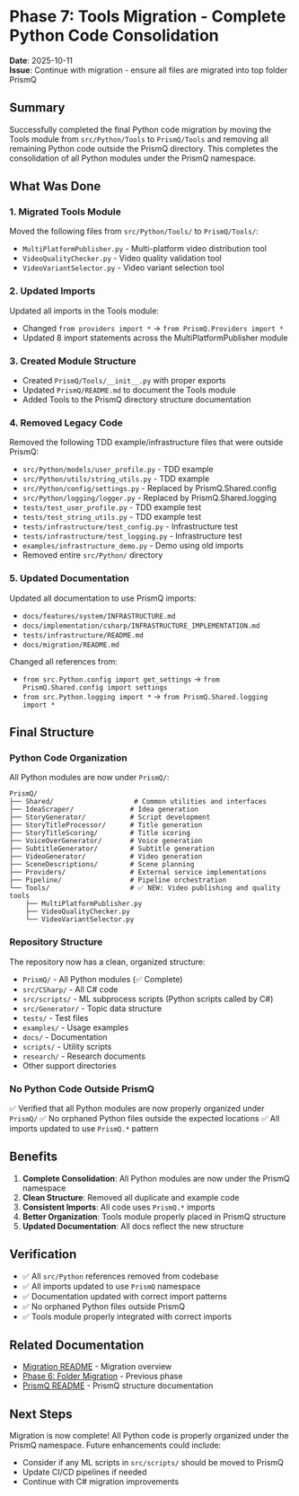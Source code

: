 # Phase 7: Tools Migration - Complete Python Code Consolidation

**Date**: 2025-10-11  
**Issue**: Continue with migration - ensure all files are migrated into top folder PrismQ

## Summary

Successfully completed the final Python code migration by moving the Tools module from `src/Python/Tools` to `PrismQ/Tools` and removing all remaining Python code outside the PrismQ directory. This completes the consolidation of all Python modules under the PrismQ namespace.

## What Was Done

### 1. Migrated Tools Module

Moved the following files from `src/Python/Tools/` to `PrismQ/Tools/`:
- `MultiPlatformPublisher.py` - Multi-platform video distribution tool
- `VideoQualityChecker.py` - Video quality validation tool  
- `VideoVariantSelector.py` - Video variant selection tool

### 2. Updated Imports

Updated all imports in the Tools module:
- Changed `from providers import *` → `from PrismQ.Providers import *`
- Updated 8 import statements across the MultiPlatformPublisher module

### 3. Created Module Structure

- Created `PrismQ/Tools/__init__.py` with proper exports
- Updated `PrismQ/README.md` to document the Tools module
- Added Tools to the PrismQ directory structure documentation

### 4. Removed Legacy Code

Removed the following TDD example/infrastructure files that were outside PrismQ:
- `src/Python/models/user_profile.py` - TDD example
- `src/Python/utils/string_utils.py` - TDD example
- `src/Python/config/settings.py` - Replaced by PrismQ.Shared.config
- `src/Python/logging/logger.py` - Replaced by PrismQ.Shared.logging
- `tests/test_user_profile.py` - TDD example test
- `tests/test_string_utils.py` - TDD example test
- `tests/infrastructure/test_config.py` - Infrastructure test
- `tests/infrastructure/test_logging.py` - Infrastructure test
- `examples/infrastructure_demo.py` - Demo using old imports
- Removed entire `src/Python/` directory

### 5. Updated Documentation

Updated all documentation to use PrismQ imports:
- `docs/features/system/INFRASTRUCTURE.md`
- `docs/implementation/csharp/INFRASTRUCTURE_IMPLEMENTATION.md`
- `tests/infrastructure/README.md`
- `docs/migration/README.md`

Changed all references from:
- `from src.Python.config import get_settings` → `from PrismQ.Shared.config import settings`
- `from src.Python.logging import *` → `from PrismQ.Shared.logging import *`

## Final Structure

### Python Code Organization

All Python modules are now under `PrismQ/`:

```
PrismQ/
├── Shared/                    # Common utilities and interfaces
├── IdeaScraper/              # Idea generation
├── StoryGenerator/           # Script development
├── StoryTitleProcessor/      # Title generation
├── StoryTitleScoring/        # Title scoring
├── VoiceOverGenerator/       # Voice generation
├── SubtitleGenerator/        # Subtitle generation
├── VideoGenerator/           # Video generation
├── SceneDescriptions/        # Scene planning
├── Providers/                # External service implementations
├── Pipeline/                 # Pipeline orchestration
└── Tools/                    # ✅ NEW: Video publishing and quality tools
    ├── MultiPlatformPublisher.py
    ├── VideoQualityChecker.py
    └── VideoVariantSelector.py
```

### Repository Structure

The repository now has a clean, organized structure:
- `PrismQ/` - All Python modules (✅ Complete)
- `src/CSharp/` - All C# code
- `src/scripts/` - ML subprocess scripts (Python scripts called by C#)
- `src/Generator/` - Topic data structure
- `tests/` - Test files
- `examples/` - Usage examples
- `docs/` - Documentation
- `scripts/` - Utility scripts
- `research/` - Research documents
- Other support directories

### No Python Code Outside PrismQ

✅ Verified that all Python modules are now properly organized under `PrismQ/`
✅ No orphaned Python files outside the expected locations
✅ All imports updated to use `PrismQ.*` pattern

## Benefits

1. **Complete Consolidation**: All Python modules are now under the PrismQ namespace
2. **Clean Structure**: Removed all duplicate and example code
3. **Consistent Imports**: All code uses `PrismQ.*` imports
4. **Better Organization**: Tools module properly placed in PrismQ structure
5. **Updated Documentation**: All docs reflect the new structure

## Verification

- ✅ All `src/Python` references removed from codebase
- ✅ All imports updated to use `PrismQ` namespace
- ✅ Documentation updated with correct import patterns
- ✅ No orphaned Python files outside PrismQ
- ✅ Tools module properly integrated with correct imports

## Related Documentation

- [Migration README](README.md) - Migration overview
- [Phase 6: Folder Migration](PHASE6_FOLDER_MIGRATION.md) - Previous phase
- [PrismQ README](../../PrismQ/README.md) - PrismQ structure documentation

## Next Steps

Migration is now complete! All Python code is properly organized under the PrismQ namespace. Future enhancements could include:
- Consider if any ML scripts in `src/scripts/` should be moved to PrismQ
- Update CI/CD pipelines if needed
- Continue with C# migration improvements
